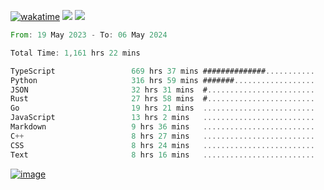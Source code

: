 [![wakatime](https://wakatime.com/badge/user/00eead22-fb14-4dd0-ab8a-3625cafbd50d.svg)](https://wakatime.com/@00eead22-fb14-4dd0-ab8a-3625cafbd50d)
![](https://komarev.com/ghpvc/?username=flatypus)
![](https://pixel.flatypus.me/flatypus?type=tracker)
<!--START_SECTION:waka-->

```rust
From: 19 May 2023 - To: 06 May 2024

Total Time: 1,161 hrs 22 mins

TypeScript                 669 hrs 37 mins ##############...........   57.43 %
Python                     316 hrs 59 mins #######..................   27.19 %
JSON                       32 hrs 31 mins  #........................   02.79 %
Rust                       27 hrs 58 mins  #........................   02.40 %
Go                         19 hrs 21 mins  .........................   01.66 %
JavaScript                 13 hrs 2 mins   .........................   01.12 %
Markdown                   9 hrs 36 mins   .........................   00.82 %
C++                        8 hrs 27 mins   .........................   00.73 %
CSS                        8 hrs 24 mins   .........................   00.72 %
Text                       8 hrs 16 mins   .........................   00.71 %
```

<!--END_SECTION:waka-->
[<img alt="image" src="https://github.com/flatypus/flatypus/assets/68029599/0a302dc1-501c-43a0-ae8d-37ec4817f3bd">](https://flatypus.me)

